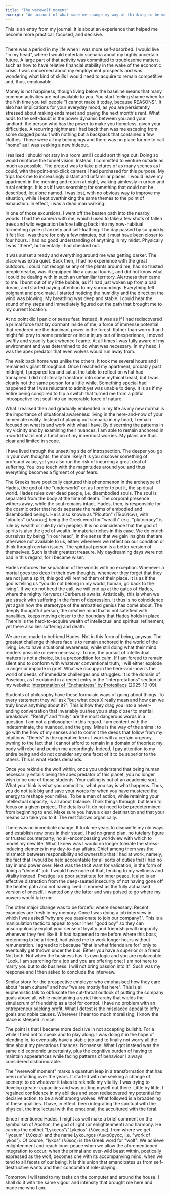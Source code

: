 ```yaml
---
title: "The werewolf moment"
excerpt: "An account of what made me change my way of thinking to be more practical, focused, and decisive."
---
```


This is an entry from my journal. It is about an experience that
helped me become more practical, focused, and decisive.

* * *

There was a period in my life when I was more self-absorbed. I would
live "in my head", where I would entertain scenaria about my highly
uncertain future. A large part of that activity was committed to
troublesome matters, such as how to have relative financial stability
in the wake of the economic crisis. I was concerned about my
employment prospects and was wondering what kind of skills I would
need to acquire to remain competitive and, thus, employable.

Money is not happiness, though living below the baseline means that
many common activities are not available to you. You start feeling
shame when for the Nth time you tell people "I cannot make it today,
because REASONS". It also has implications for your everyday mood, as
you are persistently stressed about making ends meet and paying the
next month's rent. What adds to the self-doubt is the power dynamic
between you and your landlord: the person who has the power to make
you homeless, given your difficulties. A recurring nightmare I had
back then was me escaping from some dogged pursuit with nothing but a
backpack that contained a few clothes. Those were all my belongings
and there was no place for me to call "home" as I was seeking a new
hideout.

I realised I should not stay in a room until I could sort things out.
Doing so would reinforce the tunnel vision. Instead, I committed to
venture outside as much as possible. The pretext was to take pictures
of as many scenes as I could, with the point-and-click camera I had
purchased for this purpose. My trips took me to increasingly distant
and unfamiliar places. I would leave my apartment in the morning and
return at night, walking aimlessly in urban and rural settings. It is
as if I was searching for something that could not be described, let
alone named. I was lost, with no obvious way to improve my situation,
while I kept overthinking the same themes to the point of exhaustion.
In effect, I was a dead man walking.

In one of those excursions, I went off the beaten path into the nearby
woods. I had the camera with me, which I used to take a few shots of
fallen trees and wild vegetation before falling back into my
now-habitual tormenting cycle of anxiety and self-loathing. The day
passed by so quickly. It felt like I was there for only a few minutes,
but it must have been closer to four hours. I had no good
understanding of anything in my midst. Physically I was "there", but
mentally I had checked out.

It was sunset already and everything around me was getting darker. The
place was extra quiet. Back then, I had no experience with the great
outdoors. I could not recognise any of the plants around me, had no
trusted people nearby, was ill equipped like a casual tourist, and did
not know what I could be dealing with in such an unfamiliar territory.
Alertness then came to me. I burst out of my little bubble, as if I
had just woken up from a bad dream, and started paying attention to my
surroundings. Everything felt poignant and proximate. I started
noticing the humidity and the direction the wind was blowing. My
breathing was deep and stable. I could hear the sound of my steps and
immediately figured out the path that brought me to my current
location.

At no point did I panic or sense fear. Instead, it was as if I had
rediscovered a primal force that lay dormant inside of me; a force of
immense potential that rendered me the dominant power in the forest.
Rather than worry than I might fall pray to some predator or incur
injury out of inexperience, I moved swiftly and steadily back whence I
came. At all times I was fully aware of my environment and was
determined to do what was necessary. In my head, I was the apex
predator that even wolves would run away from.

The walk back home was unlike the others. It took me several hours and
I remained vigilant throughout. Once I reached my apartment, probably
past midnight, I prepared tea and sat at the table to reflect on what
had transpired. I did not literally transform into some mythical
beast, but I was clearly not the same person for a little while.
Something special had happened that I was reluctant to admit yet was
unable to deny. It is as if my entire being conspired to flip a switch
that turned me from a pitiful introspective lost soul into an
inexorable force of nature.

What I realised then and gradually embedded in my life as my new
normal is the importance of situational awareness: living in the
here-and-now of your immediate reality. Instead of playing out
scenaria in my head, I remain focused on what is and work with what I
have. By discerning the patterns in my vicinity and by examining their
nuances, I am able to remain anchored in a world that is not a
function of my innermost worries. My plans are thus clear and limited
in scope.

I have lived through the unsettling side of introspection. The deeper
you go in your own thoughts, the more likely it is you discover
something of profound value, yet you also run the risk of incurring a
great deal of suffering. You lose touch with the magnitudes around you
and thus everything becomes a figment of your fears.

The Greeks have poetically captured this phenomenon in the archetype
of Hades, the god of the "underworld" or, as I prefer to put it, the
spiritual world. Hades rules over dead people, i.e. disembodied souls.
The soul is separated from the body at the time of death. The corporal
presence withers away, while the soul remains intact. Hades, then, is
responsible for the cosmic order that holds separate the realms of
embodied and disembodied beings. He is also known as "Plouton"
(Πλούτων), with "ploutos" (πλούτος) being the Greek word for "wealth"
(e.g. "plutocracy" is rule by wealth or rule by rich people). It is no
coincidence that the god of spirits is also the god of wealth.
Immaterial riches in this case. We do enrich ourselves by being "in
our head", in the sense that we gain insights that are otherwise not
available to us, either whenever we reflect on our condition or think
through certain issues. The spiritual person is a better version of
themselves. Such is their greatest treasure. My daydreaming days were
not bad in this regard, for I became wiser.

Hades enforces the separation of the worlds with no exception.
Whenever a mortal goes too deep in their own thoughts, whenever they
forget that they are not just a spirit, this god will remind them of
their place. It is as if the god is telling us "you do not belong in
my world, human, go back to the living". If we do not heed the call,
we will end up at the gates of Hades, where the mighty Kerveros
(Cerberus) awaits. Artistically, this is when we are struck with
suffering in the form of depression. It thus is no coincidence yet
again how the stereotype of the embattled genius has come about. The
deeply thoughtful person, the creative mind that is not satisfied with
banalities, keeps moving closer to the boundary that Hades holds in
place. Therein is the hard-to-acquire wealth of intellectual and
spiritual refinement, yet there also lies suffering and death.

We are not made to befriend Hades. Not in this form of being, anyway.
The greatest challenge thinkers face is to remain anchored in the
world of the living, i.e. to have situational awareness, while still
doing what their mind renders possible or even necessary. To me, the
pursuit of intellectual matters is not a choice, but a precondition
for calm. If I am forced to remain silent and to conform with whatever
conventional truth, I will either explode in anger or implode in
grief. What we occupy in the here-and-now is the world of deeds, of
immediate challenges and struggles. It is the domain of Poseidon, as I
explained in a recent entry in the "interpretations" section of my
website: [Interpretation of “Enchantress” by
Protesilaos](https://protesilaos.com/interpretations/2025-10-09-enchantress-by-protesilaos/)
(2025-10-09).

Students of philosophy have these formulaic ways of going about
things. To every statement they will ask "but what does X really mean
and how can we truly know anything about it?". This is how they drag
you into a never-ending conversation that invariably pushes you a step
closer to mental breakdown. "Really" and "truly" are the most
dangerous words in a question. I am not a philosopher in this regard.
I am content with the indeterminate, the nuanced, and the grey. Mine
is the way of the animal: to go with the flow of my senses and to
commit the deeds that follow from my intuitions. "Deeds" is the
operative term. I work with a certain urgency, owning to the fact that
I cannot afford to remain in a domain of theories: my body will rebel
and punish me accordingly. Indeed, I pay attention to my entire being
and do not consider any one facet of it to be superior to the others.
This is what Hades demands.

Once you rekindle the wolf within, once you understand that being
human necessarily entails being the apex predator of this planet, you
no longer wish to be one of those students. Your calling is not of an
academic sort. What you think is what you commit to, what you say is
what happens. Thus, you do not talk big and save your words for when
you have mustered the energy to reshape your milieu. To be a man of
action, while retaining your intellectual capacity, is all about
balance. Think things through, but learn to focus on a given project.
The details of it do not need to be predetermined from beginning to
end. Make sure you have a clear destination and that your means can
take you to it. The rest follows organically.

There was no immediate change. It took me years to dismantle my old
ways and establish new ones in their stead. I had no grand plan, no
tutelary figure or trusted counterparty, no all-encompassing worldview
with which to model my new life. What I knew was I would no longer
tolerate the stress-inducing elements in my day-to-day affairs. Chief
among them was the mismatch between responsibility and ownership that
I had at work, namely, the fact that I would be held accountable for
all sorts of duties that I had no say in and power over. Next was the
tacit want for validation, in the form of doing a "decent" job. I
would have none of that, tending to my wellness and vitality instead.
Prestige is a poor substitute for inner peace. It also is an effective
distraction from the deep-seated insecurity of not having gone off the
beaten path and not having lived in earnest as the fully actualised
version of oneself. I wanted only the latter and was poised to go
where my powers would take me.

The other major change was to be forceful where necessary. Recent
examples are fresh in my memory. Once I was doing a job interview in
which I was asked "why are you passionate to join our company?". This
is a manipulation tactic to appeal to your inner "good boy" so they
can unscrupulously exploit your sense of loyalty and friendship with
impunity whenever they feel like it. It had happened to me before
where this boss, pretending to be a friend, had asked me to work
longer hours without remuneration. I agreed to it because "that is
what friends are for" only to eventually get thrown under the bus.
Either you have a superior or a friend. Not both. Not when the
business has its own logic and you are replaceable. "Look, I am
searching for a job and you are offering one; I am not here to marry
you but to do business: I will not bring passion into it". Such was my
response and I then asked to conclude the interview.

Similar story for the prospective employer who emphasised how they
care about "team culture" and how "we are mostly flat here". This is
all euphemistic talk to obfuscate the cut-throat outlook of putting
the company goals above all, while maintaining a strict hierarchy that
wields the simulacrum of friendship as a tool for control. I have no
problem with an entrepreneur seeking profit. What I detest is the
misplaced appeal to lofty goals and noble causes. Wherever I hear too
much moralising, I know the place is steeped in vice.

The point is that I became more decisive in not accepting bullshit.
For a while I tried not to speak and to play along. I was doing it in
the hope of blending in, to eventually have a stable job and to
finally not worry all the time about my precarious finances. Nonsense!
What I got instead was the same old economic uncertainty, plus the
cognitive burden of having to maintain appearances while facing
patterns of behaviour I always considered dishonourable.

The "werewolf moment" marks a quantum leap in a transformation that
has been unfolding over the years. It started with me seeking a change
of scenery: to do whatever it takes to rekindle my vitality. I was
trying to develop greater capacities and was putting myself out there.
Little by little, I regained confidence in my abilities and soon
rediscovered my potential for decisive action: to be a wolf among
wolves. What followed is a broadening of these qualities. I have, in
effect, been integrating the spiritual with the physical, the
intellectual with the emotional, the accultured with the feral.

Since I mentioned Hades, I might as well make a brief comment on the
symbolism of Apollon, the god of light (or enlightenment) and harmony.
He carries the epithet "Lykeeos"/"Lykeios" (λύκειος), from where we
get "lyceum" (λύκειο) and the name Lykourgos (Λυκούργος, i.e. "work of
lykos"). Of course, "lykos" (λύκος) is the Greek word for "wolf". We
achieve enlightenment and reach inner peace when we allow the
aforementioned integration to occur; when the primal and ever-wild
beast within, poetically expressed as the wolf, becomes one with its
accompanying mind; when we tend to all facets of our being. It is this
union that emancipates us from self-destructive wants and their
concomitant role-playing.

Tomorrow I will tend to my tasks on the computer and around the house.
I shall do it with the same vigour and intensity that brought me here
and made me who I am.
